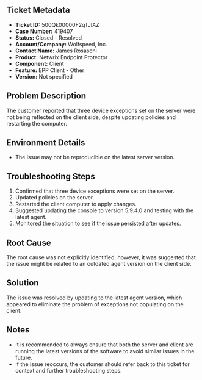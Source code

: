 ## Ticket Metadata
- **Ticket ID:** 500Qk00000F2qTJIAZ
- **Case Number:** 419407
- **Status:** Closed - Resolved
- **Account/Company:** Wolfspeed, Inc.
- **Contact Name:** James Rosaschi
- **Product:** Netwrix Endpoint Protector
- **Component:** Client
- **Feature:** EPP Client - Other
- **Version:** Not specified

## Problem Description
The customer reported that three device exceptions set on the server were not being reflected on the client side, despite updating policies and restarting the computer.

## Environment Details
- The issue may not be reproducible on the latest server version.

## Troubleshooting Steps
1. Confirmed that three device exceptions were set on the server.
2. Updated policies on the server.
3. Restarted the client computer to apply changes.
4. Suggested updating the console to version 5.9.4.0 and testing with the latest agent.
5. Monitored the situation to see if the issue persisted after updates.

## Root Cause
The root cause was not explicitly identified; however, it was suggested that the issue might be related to an outdated agent version on the client side.

## Solution
The issue was resolved by updating to the latest agent version, which appeared to eliminate the problem of exceptions not populating on the client.

## Notes
- It is recommended to always ensure that both the server and client are running the latest versions of the software to avoid similar issues in the future.
- If the issue reoccurs, the customer should refer back to this ticket for context and further troubleshooting steps.